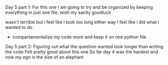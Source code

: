 Day 5 part 1:
For this one I am going to try and be organized by keeping
everything in just one file, wish my sanity goodluck

wasn't terrible but i feel like i took too long
either way I feel like i did what i wanted to do
 - compartamentalize my code more and keep it on one python file

 Day 5 part 2:
 Figuring out what the question wanted took longer than writing
 the code
 Felt pretty good about this one
 So far day 4 was the hardest and now my ego is the size of an elephant